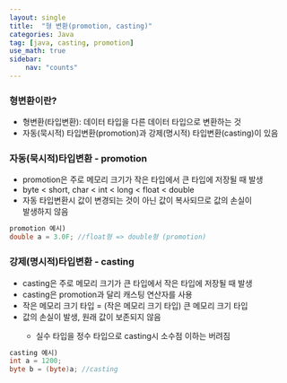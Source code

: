 ```yaml
---
layout: single
title:  "형 변환(promotion, casting)"
categories: Java
tag: [java, casting, promotion]
use_math: true
sidebar:
    nav: "counts"
---
```


### 형변환이란?
<ul>
    <li>형변환(타입변환): 데이터 타입을 다른 데이터 타입으로 변환하는 것</li>
    <li>자동(묵시적) 타입변환(promotion)과 강제(명시적) 타입변환(casting)이 있음</li>
</ul>

### 자동(묵시적)타입변환 - promotion
<ul>
    <li>promotion은 주로 메모리 크기가 작은 타입에서 큰 타입에 저장될 때 발생</li>
    <li>byte < short, char < int < long < float < double</li>
    <li>자동 타입변환시 값이 변경되는 것이 아닌 값이 복사되므로 값의 손실이 <br>발생하지 않음</li>
</ul>

```java
promotion 예시)
double a = 3.0F; //float형 => double형 (promotion)
```

### 강제(명시적)타입변환 - casting
<ul>
    <li>casting은 주로 메모리 크기가 큰 타입에서 작은 타입에 저장될 때 발생</li>
    <li>casting은 promotion과 달리 캐스팅 연산자를 사용</li>
    <li>작은 메모리 크기 타입 = (작은 메모리 크기 타입) 큰 메모리 크기 타입
    </li>
    <li>값의 손실이 발생, 원래 값이 보존되지 않음</li>
    <ul>
        <li>실수 타입을 정수 타입으로 casting시 소수점 이하는 버려짐</li>
    </ul>
</ul>

```java
casting 예시)
int a = 1200;
byte b = (byte)a; //casting
```